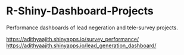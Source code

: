 # R-Shiny-Dashboard-Projects
Performance dashboards of lead negeration and  tele-survey projects.


https://adithyaajith.shinyapps.io/survey_performance/
https://adithyaajith.shinyapps.io/lead_generation_dashboard/
